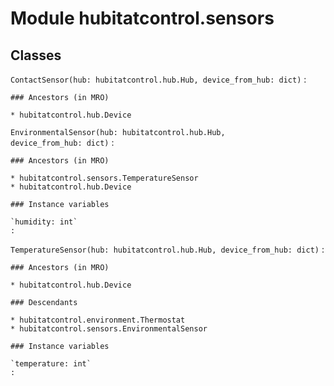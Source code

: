 Module hubitatcontrol.sensors
=============================

Classes
-------

`ContactSensor(hub: hubitatcontrol.hub.Hub, device_from_hub: dict)`
:   

    ### Ancestors (in MRO)

    * hubitatcontrol.hub.Device

`EnvironmentalSensor(hub: hubitatcontrol.hub.Hub, device_from_hub: dict)`
:   

    ### Ancestors (in MRO)

    * hubitatcontrol.sensors.TemperatureSensor
    * hubitatcontrol.hub.Device

    ### Instance variables

    `humidity: int`
    :

`TemperatureSensor(hub: hubitatcontrol.hub.Hub, device_from_hub: dict)`
:   

    ### Ancestors (in MRO)

    * hubitatcontrol.hub.Device

    ### Descendants

    * hubitatcontrol.environment.Thermostat
    * hubitatcontrol.sensors.EnvironmentalSensor

    ### Instance variables

    `temperature: int`
    :
